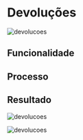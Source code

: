 # Devoluções

![devolucoes](http://developers.connectparts.com.br/imagens/devolucoes01.png)

## Funcionalidade

## Processo

## Resultado

![devolucoes](http://developers.connectparts.com.br/imagens/devolucoes02.png)

![devolucoes](http://developers.connectparts.com.br/imagens/devolucoes03.png)

